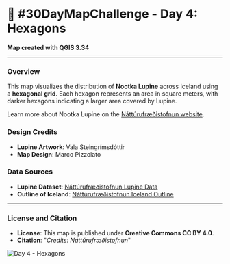 # 🌿 #30DayMapChallenge - Day 4: Hexagons

**Map created with QGIS 3.34**

---

### Overview
This map visualizes the distribution of **Nootka Lupine** across Iceland using a **hexagonal grid**. Each hexagon represents an area in square meters, with darker hexagons indicating a larger area covered by Lupine.

Learn more about Nootka Lupine on the [Náttúrufræðistofnun website](https://www.ni.is/is/grodur/agengar-plontur/alaskalupina).

### Design Credits
- **Lupine Artwork**: Vala Steingrímsdóttir
- **Map Design**: Marco Pizzolato

### Data Sources
- **Lupine Dataset**: [Náttúrufræðistofnun Lupine Data](https://gatt.natt.is/geonetwork/srv/ice/catalog.search#/metadata/7304969e-1cd4-4b33-97e7-a8ee8d85b177)
- **Outline of Iceland**: [Náttúrufræðistofnun Iceland Outline](https://gatt.natt.is/geonetwork/srv/ice/catalog.search#/metadata/FE3E66F8-7749-409A-8795-02207CE27613)

---

### License and Citation
- **License**: This map is published under **Creative Commons CC BY 4.0**.
- **Citation**: "*Credits: Náttúrufræðistofnun*"

![Day 4 - Hexagons](Day04-Hexagons.png)